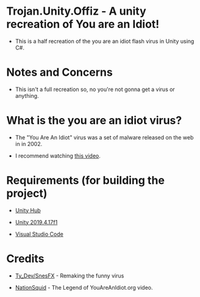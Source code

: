 # Trojan.Unity.Offiz - A unity recreation of You are an Idiot!

* This is a half recreation of the you are an idiot flash virus in Unity using C#.

# Notes and Concerns

* This isn't a full recreation so, no you're not gonna get a virus or anything.

# What is the you are an idiot virus?

* The "You Are An Idiot" virus was a set of malware released on the web in in 2002.

* I recommend watching [this video](https://www.youtube.com/watch?v=kgs2WTlkp5g&t). 

# Requirements (for building the project)

* [Unity Hub](https://unity.com/download)

* [Unity 2019.4.17f1](https://download.unity3d.com/download_unity/667c8606c536/UnityDownloadAssistant-2019.4.17f1.exe?_ga=2.87614616.18637105.1673571287-1542673387.1673571287)

* [Visual Studio Code](https://code.visualstudio.com)

# Credits

* [Ty_Dev/SnesFX](twitter.com/snesfx) - Remaking the funny virus

* [NationSquid](https://www.youtube.com/@nationsquid) - The Legend of YouAreAnIdiot.org video.
